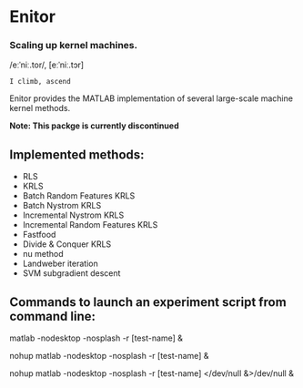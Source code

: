 Enitor
======

### Scaling up kernel machines.


 /eːˈniː.tor/, \[eːˈniː.tɔr\]

    I climb, ascend


Enitor provides the MATLAB implementation of several large-scale machine kernel methods.

**Note: This packge is currently discontinued**

Implemented methods:
--------------------

- RLS
- KRLS
- Batch Random Features KRLS
- Batch Nystrom KRLS
- Incremental Nystrom KRLS
- Incremental Random Features KRLS
- Fastfood
- Divide & Conquer KRLS
- nu method
- Landweber iteration
- SVM subgradient descent

Commands to launch an experiment script from command line:
----------------------------------------------------------

matlab -nodesktop -nosplash -r [test-name] &

nohup matlab -nodesktop -nosplash -r [test-name] &

nohup matlab -nodesktop -nosplash -r [test-name] \</dev/null &\>/dev/null &
